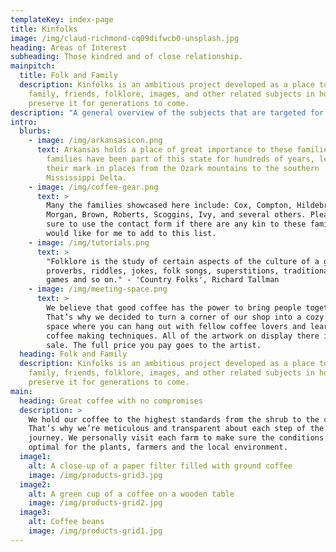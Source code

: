 ```yaml
---
templateKey: index-page
title: Kinfolks
image: /img/claud-richmond-cq09difwcb0-unsplash.jpg
heading: Areas of Interest
subheading: Those kindred and of close relationship.
mainpitch:
  title: Folk and Family
  description: Kinfolks is an ambitious project developed as a place to archive
    family, friends, folklore, images, and other related subjects in hopes to
    preserve it for generations to come.
description: "A general overview of the subjects that are targeted for archival:"
intro:
  blurbs:
    - image: /img/arkansasicon.png
      text: Arkansas holds a place of great importance to these families. Many of the
        families have been part of this state for hundreds of years, leaving
        their mark in places from the Ozark mountains to the southern
        Mississippi Delta.
    - image: /img/coffee-gear.png
      text: >
        Many the families showcased here include: Cox, Compton, Hildebrand,
        Morgan, Brown, Roberts, Scoggins, Ivy, and several others. Please be
        sure to use the contact form if there are any kin to these families you
        would like for me to add to this list.
    - image: /img/tutorials.png
      text: >
        "Folklore is the study of certain aspects of the culture of a group...
        proverbs, riddles, jokes, folk songs, superstitions, traditional houses,
        games and so on." - 'Country Folks', Richard Tallman
    - image: /img/meeting-space.png
      text: >
        We believe that good coffee has the power to bring people together.
        That’s why we decided to turn a corner of our shop into a cozy meeting
        space where you can hang out with fellow coffee lovers and learn about
        coffee making techniques. All of the artwork on display there is for
        sale. The full price you pay goes to the artist.
  heading: Folk and Family
  description: Kinfolks is an ambitious project developed as a place to archive
    family, friends, folklore, images, and other related subjects in hopes to
    preserve it for generations to come.
main:
  heading: Great coffee with no compromises
  description: >
    We hold our coffee to the highest standards from the shrub to the cup.
    That’s why we’re meticulous and transparent about each step of the coffee’s
    journey. We personally visit each farm to make sure the conditions are
    optimal for the plants, farmers and the local environment.
  image1:
    alt: A close-up of a paper filter filled with ground coffee
    image: /img/products-grid3.jpg
  image2:
    alt: A green cup of a coffee on a wooden table
    image: /img/products-grid2.jpg
  image3:
    alt: Coffee beans
    image: /img/products-grid1.jpg
---
```


